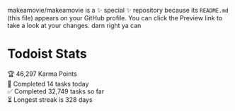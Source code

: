 makeamovie/makeamovie is a ✨ special ✨ repository because its `README.md` (this file) appears on your GitHub profile.
You can click the Preview link to take a look at your changes. darn right ya can

# Todoist Stats

<!-- TODO-IST:START -->
🏆  46,297 Karma Points           
🌸  Completed 14 tasks today           
✅  Completed 32,749 tasks so far           
⏳  Longest streak is 328 days
<!-- TODO-IST:END -->
